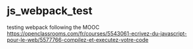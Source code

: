 # js_webpack_test
testing webpack following the MOOC https://openclassrooms.com/fr/courses/5543061-ecrivez-du-javascript-pour-le-web/5577766-compilez-et-executez-votre-code
